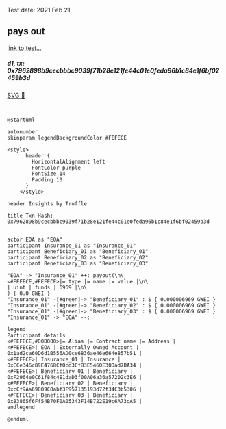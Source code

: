 Test date: 2021 Feb 21



## pays out
[link to test...](http://github.com/trufflesuite/txlog-seedlings/blob/4af7c9e1104b5a1147ba37abd1c5713b86598a3a/test/insurance.js#L22)

##### d1, tx: 0x7962898b9cecbbbc9039f71b28e121fe44c01e0feda96b1c84e1f6bf02459b3d

[SVG :telescope:](https://www.planttext.com/api/plantuml/svg/hPHTRvim58Rl_IkiTXURkcus1eEZBXeXiFQgbLPf5-iq6N-agCI9-DYIDlllEo4iIj8gKgLnmS77BmzlpZaEGf_hHbPDEoqHacqpS-qqDnMg7metbvMSuj9CZDCZgHucrQnrEfcLimgVPccM9Yb25tMpBCqGuUwwDrAR2Z_rIumlPrNnE7EDBEEocBYfSGqGRRCLPB2vGSxRQbwQlOslnQF1rD_cRgJMXPjWIlhKdovUVEnDeFxxLwuk9lTDZVCblgrQQu6Bcg8f3RvTE7mfw_i19ejGS2yIKIwKKNcUAq6Oi27DlSXGZrhZ-ufGGwpHKl2SgiWtrFBS4iyFHCuqWfAf1godrp6MDJw1U8AWR4sXYhc4dmf6saewPNuIsYbs4_lIaN76ma9Mot_Y_TGHkVTSxXsHi-ToTe9GPn-V3mzSuhEp0PxBvQnjtjwvEtJHz_vz7uUhJxXPpWs6wEIqYxzasSB3Mhx2RG46LjZ2yDGGkU1Yi_KEFs7oWU0ltz8hQEN1Py-_dqugOzoFjQE3Kk01VhDvUNrrnDT2lFy1OQ-0375VuFC1HcXphD3DJe-qQMHHrZi57fCnGDS5XjC3FOE718v51LEtBNMiTMLgsDk-Drnr0mdtHMCg9yjoYQz_EwDnh1GSuNKpo89AxId9oPXhEWe27e-9CZnYN1gV6yvz4mLX7j1zyDv0xomxP98OvdCLYTGFUPHOeZHBx8YbWSz9oiXOwd0KCtyVUJ3uUuaEcta2t924Knlvoa-fbcDc2Oa9bs0t23tYAPRo8rZl1QnAh8Wb5n4H2P6vPPa8Gie2AfWEFSlyXEK18yUmx0Lin28UM9xPm1-590EN0VDPHc7bUIaLYiSXqt40M1Y0VWpGPxZ3V_1V)


```plantuml


@startuml

autonumber
skinparam legendBackgroundColor #FEFECE

<style>
      header {
        HorizontalAlignment left
        FontColor purple
        FontSize 14
        Padding 10
      }
    </style>

header Insights by Truffle

title Txn Hash: 0x7962898b9cecbbbc9039f71b28e121fe44c01e0feda96b1c84e1f6bf02459b3d


actor EOA as "EOA"
participant Insurance_01 as "Insurance_01"
participant Beneficiary_01 as "Beneficiary_01"
participant Beneficiary_02 as "Beneficiary_02"
participant Beneficiary_03 as "Beneficiary_03"

"EOA" -> "Insurance_01" ++: payout(\n\
<#FEFECE,#FEFECE>|= type |= name |= value |\n\
| uint | funds | 6969 |\n\
) { 0.0 GWEI }
"Insurance_01" -[#green]-> "Beneficiary_01" : $ { 0.000006969 GWEI }
"Insurance_01" -[#green]-> "Beneficiary_02" : $ { 0.000006969 GWEI }
"Insurance_01" -[#green]-> "Beneficiary_03" : $ { 0.000006969 GWEI }
"Insurance_01" -> "EOA" --: 

legend
Participant details
<#FEFECE,#D0D000>|= Alias |= Contract name |= Address |
<#FEFECE>| EOA | Externally Owned Account | 0x1ad2ca60D6d1B556AD0ce6836ae46e664e857b51 |
<#FEFECE>| Insurance_01 | Insurance | 0xCCe346c89E4768Cf0cd3CfB3E5460E30Dad7BA34 |
<#FEFECE>| Beneficiary_01 | Beneficiary | 0xF2964e0C61f84c4E1daD3f00A06a36a57202c3E6 |
<#FEFECE>| Beneficiary_02 | Beneficiary | 0xcCf9Aa69809C0abf3F957135193d72f34C3b5306 |
<#FEFECE>| Beneficiary_03 | Beneficiary | 0x83865f6Ff54B70F0A05343F14B722E19c6A73dA5 |
endlegend

@enduml
```

